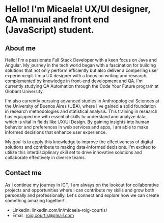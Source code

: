 # Hello! I'm Micaela! UX/UI designer, QA manual and front end (JavaScript) student.
## About me

Hello! I'm a passionate Full Stack Developer with a keen focus on Java and Angular. My journey in the tech world began with a fascination for building solutions that not only perform efficiently but also deliver a compelling user experiencegit.
I'm a UX designer with a focus on writing and research, complemented by knowledge in front-end development and QA. I'm currently studying QA Automation through the Code Your Future program at Globant University. 

I'm also currently pursuing advanced studies in Anthropological Sciences at the University of Buenos Aires (UBA), where I've gained a solid foundation in research methodologies and statistical analysis. This training in research has equipped me with essential skills to understand and analyze data, which is vital in fields like UX/UI Design. By gaining insights into human behavior and preferences in web services and apps, I am able to make informed decisions that enhance user experience.
 
My goal is to apply this knowledge to improve the effectiveness of digital solutions and contribute to making data-informed decisions. I'm excited to utilize this interdisciplinary skill set to drive innovative solutions and collaborate effectively in diverse teams.


## Contact me
As I continue my journey in ICT, I am always on the lookout for collaborative projects and opportunities where I can contribute my skills and grow both personally and professionally. Let's connect and explore how we can create something amazing together!

- Linkedin: linkedin.com/in/micaela-roig-courtis/
- Email: roig.courtis@gmail.com

